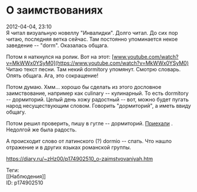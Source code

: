 О заимствованиях
=================

   
 2012-04-04, 23:10   
  Я читал визуальную новеллу "Инвалидки". Долго читал. До сих пор читаю, последняя ветка сейчас. Там постоянно упоминается некое заведение -- "dorm". Оказалась общага.   
   
 Потом я наткнулся на ролик. Вот на этот:  [www.youtube.com/watch?v=MkWWx0YSyM0](https://www.youtube.com/watch?v=MkWWx0YSyM0)    
 Читаю текст песни. Там некий dormitory упомянут. Смотрю словарь. Опять общага. Ага, это сокращение!   
   
 Потом думаю. Хмм... хорошо бы сделать из этого дословное заимствование, например как culinary -- кулинарный. То есть dormitory -- дормиторий. Целый день хожу радостный -- вот, можно будет пугать народ несуществующим словом. Говорить "дормиторий", а иметь ввиду общагу.   
   
 Потом решил проверить, пишу в гугле -- дормиторий.  [Приехали](https://ru.wikipedia.org/wiki/Дормиторий)  . Недолгой же была радость.   
   
 А происходит слово от латинского (?) dormio -- спать. Что нашло отражение и в других языках романской группы.   
    
 <https://diary.ru/~zHz00/p174902510_o-zaimstvovaniyah.htm>   
   
 Теги:   
 [[Наблюдения]]   
 ID: p174902510